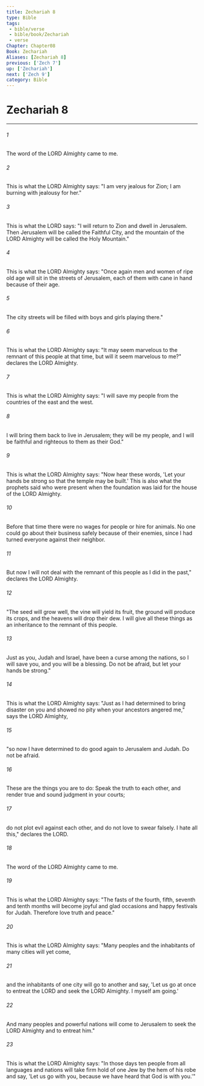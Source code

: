 ```yaml
---
title: Zechariah 8
type: Bible
tags:
 - bible/verse
 - bible/book/Zechariah
 - verse
Chapter: Chapter08
Book: Zechariah
Aliases: [Zechariah 8]
previous: ['Zech 7']
up: ['Zechariah']
next: ['Zech 9']
category: Bible
---
```

# Zechariah 8

***


###### 1 
The word of the LORD Almighty came to me. 

###### 2 
This is what the LORD Almighty says: "I am very jealous for Zion; I am burning with jealousy for her." 

###### 3 
This is what the LORD says: "I will return to Zion and dwell in Jerusalem. Then Jerusalem will be called the Faithful City, and the mountain of the LORD Almighty will be called the Holy Mountain." 

###### 4 
This is what the LORD Almighty says: "Once again men and women of ripe old age will sit in the streets of Jerusalem, each of them with cane in hand because of their age. 

###### 5 
The city streets will be filled with boys and girls playing there." 

###### 6 
This is what the LORD Almighty says: "It may seem marvelous to the remnant of this people at that time, but will it seem marvelous to me?" declares the LORD Almighty. 

###### 7 
This is what the LORD Almighty says: "I will save my people from the countries of the east and the west. 

###### 8 
I will bring them back to live in Jerusalem; they will be my people, and I will be faithful and righteous to them as their God." 

###### 9 
This is what the LORD Almighty says: "Now hear these words, 'Let your hands be strong so that the temple may be built.' This is also what the prophets said who were present when the foundation was laid for the house of the LORD Almighty. 

###### 10 
Before that time there were no wages for people or hire for animals. No one could go about their business safely because of their enemies, since I had turned everyone against their neighbor. 

###### 11 
But now I will not deal with the remnant of this people as I did in the past," declares the LORD Almighty. 

###### 12 
"The seed will grow well, the vine will yield its fruit, the ground will produce its crops, and the heavens will drop their dew. I will give all these things as an inheritance to the remnant of this people. 

###### 13 
Just as you, Judah and Israel, have been a curse among the nations, so I will save you, and you will be a blessing. Do not be afraid, but let your hands be strong." 

###### 14 
This is what the LORD Almighty says: "Just as I had determined to bring disaster on you and showed no pity when your ancestors angered me," says the LORD Almighty, 

###### 15 
"so now I have determined to do good again to Jerusalem and Judah. Do not be afraid. 

###### 16 
These are the things you are to do: Speak the truth to each other, and render true and sound judgment in your courts; 

###### 17 
do not plot evil against each other, and do not love to swear falsely. I hate all this," declares the LORD. 

###### 18 
The word of the LORD Almighty came to me. 

###### 19 
This is what the LORD Almighty says: "The fasts of the fourth, fifth, seventh and tenth months will become joyful and glad occasions and happy festivals for Judah. Therefore love truth and peace." 

###### 20 
This is what the LORD Almighty says: "Many peoples and the inhabitants of many cities will yet come, 

###### 21 
and the inhabitants of one city will go to another and say, 'Let us go at once to entreat the LORD and seek the LORD Almighty. I myself am going.' 

###### 22 
And many peoples and powerful nations will come to Jerusalem to seek the LORD Almighty and to entreat him." 

###### 23 
This is what the LORD Almighty says: "In those days ten people from all languages and nations will take firm hold of one Jew by the hem of his robe and say, 'Let us go with you, because we have heard that God is with you.'" 
